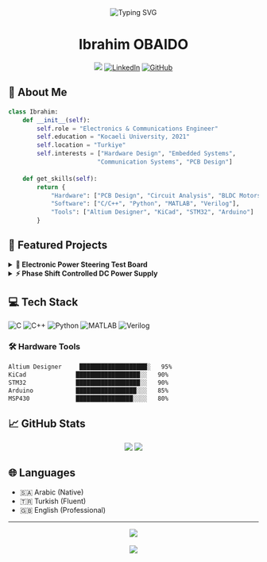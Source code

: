<div align="center">
  <img src="https://readme-typing-svg.herokuapp.com?font=Fira+Code&pause=1000&color=2196F3&center=true&vCenter=true&width=435&lines=Electronics+Engineer;Embedded+Systems+Developer;Hardware+Designer;Communications+Specialist" alt="Typing SVG" />
  
  # Ibrahim OBAIDO
  
  [![](https://visitcount.itsvg.in/api?id=IBRAHIMOBAIDO&icon=5&color=1)](https://visitcount.itsvg.in)
  [![LinkedIn](https://img.shields.io/badge/LinkedIn-%230077B5.svg?logo=linkedin&logoColor=white)](https://linkedin.com/in/your-linkedin)
  [![GitHub](https://img.shields.io/badge/GitHub-100000?style=flat&logo=github&logoColor=white)](https://github.com/IBRAHIMOBAIDO)
</div>

## 💫 About Me
```python
class Ibrahim:
    def __init__(self):
        self.role = "Electronics & Communications Engineer"
        self.education = "Kocaeli University, 2021"
        self.location = "Turkiye"
        self.interests = ["Hardware Design", "Embedded Systems", 
                         "Communication Systems", "PCB Design"]
        
    def get_skills(self):
        return {
            "Hardware": ["PCB Design", "Circuit Analysis", "BLDC Motors"],
            "Software": ["C/C++", "Python", "MATLAB", "Verilog"],
            "Tools": ["Altium Designer", "KiCad", "STM32", "Arduino"]
        }
```

## 🚀 Featured Projects

<details>
<summary><b>🎯 Electronic Power Steering Test Board</b></summary>
<br>
<div align="center">
  <img src="https://github.com/IBRAHIMOBAIDO/Electronic-Power-Steering-test-device-s-board/raw/master/Top%203D%20Black.png" width="250"/>
  <img src="https://github.com/IBRAHIMOBAIDO/Electronic-Power-Steering-test-device-s-board/raw/master/Top%203D%20Black%202.png" width="250"/>
</div>

- Custom PCB design for automotive testing
- Enhanced testing efficiency through optimized layout
- Implemented comprehensive diagnostic capabilities
</details>

<details>
<summary><b>⚡ Phase Shift Controlled DC Power Supply</b></summary>
<br>
<div align="center">
  <img src="https://github.com/IBRAHIMOBAIDO/Phase-Shift-Controlled-Regulated-DC-Power-Supply-Construction/raw/master/Simulation%20Rasules/001-Genel%20Schematics.PNG" width="250"/>
</div>

- Advanced power factor correction
- Variable output voltage control
- Comprehensive performance analysis and optimization
</details>

## 💻 Tech Stack
![C](https://img.shields.io/badge/c-%2300599C.svg?style=for-the-badge&logo=c&logoColor=white) 
![C++](https://img.shields.io/badge/c++-%2300599C.svg?style=for-the-badge&logo=c%2B%2B&logoColor=white) 
![Python](https://img.shields.io/badge/python-3670A0?style=for-the-badge&logo=python&logoColor=ffdd54) 
![MATLAB](https://img.shields.io/badge/MATLAB-0076A8?style=for-the-badge&logo=mathworks&logoColor=white)
![Verilog](https://img.shields.io/badge/Verilog-7F52FF?style=for-the-badge&logo=xilinx&logoColor=white)

### 🛠 Hardware Tools
```text
Altium Designer     ███████████████████░   95%
KiCad              ██████████████████░░   90%
STM32              ██████████████████░░   90%
Arduino            █████████████████░░░   85%
MSP430             ████████████████░░░░   80%
```

## 📈 GitHub Stats
<div align="center">
  <img src="https://github-readme-streak-stats.herokuapp.com/?user=IBRAHIMOBAIDO&theme=react&hide_border=true" />
  <img src="https://github-readme-stats.vercel.app/api/top-langs/?username=IBRAHIMOBAIDO&theme=react&hide_border=true&include_all_commits=true&count_private=true&layout=compact" />
</div>

## 🌐 Languages
- 🇸🇦 Arabic (Native)
- 🇹🇷 Turkish (Fluent)
- 🇬🇧 English (Professional)

---
<div align="center">
  <img src="https://quotes-github-readme.vercel.app/api?type=horizontal&theme=dark" />
  
  [![](https://visitcount.itsvg.in/api?id=IBRAHIMOBAIDO&label=Profile%20Views&icon=5&pretty=true)](https://visitcount.itsvg.in)
</div>
